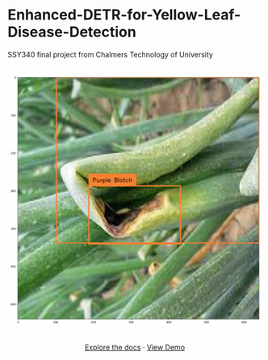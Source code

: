 # Enhanced-DETR-for-Yellow-Leaf-Disease-Detection
SSY340 final project from Chalmers Technology of University
<!-- PROJECT LOGO -->
<br />
<div align="center">
  <a href="">
    <img src="output.png" alt="Logo" width="500">
  </a>


  <p align="center">
    <br />
    <a href="./SSY236_presentation_group2.pptx">Explore the docs</a>
    ·
    <a href="https://youtu.be/jShlLz6bswQ">View Demo</a>
  </p>
</div>
